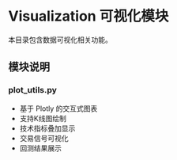 # Visualization 可视化模块

本目录包含数据可视化相关功能。

## 模块说明

### plot_utils.py
- 基于 Plotly 的交互式图表
- 支持K线图绘制
- 技术指标叠加显示
- 交易信号可视化
- 回测结果展示